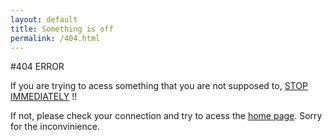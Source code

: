 ```yaml
---
layout: default
title: Something is off
permalink: /404.html
---
```


#404 ERROR

If you are trying to acess something that you are not supposed to, [STOP IMMEDIATELY](ashamed_of_you.md) !!

If not, please check your connection and try to acess the [home page](../index.html).
Sorry for the inconvinience.



